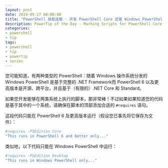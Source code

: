 ```yaml
---
layout: post
date: 2019-05-27 00:00:00
title: "PowerShell 技能连载 - 开发 PowerShell Core 还是 Windows PowerShell 脚本"
description: PowerTip of the Day - Marking Scripts for PowerShell Core or Windows PowerShell
categories:
- powershell
- tip
tags:
- powershell
- tip
- powertip
- series
---
```

您可能知道，有两种类型的 PowerShell：随着 Windows 操作系统分发的 Windows PowerShell 是基于完整的 .NET Framework而 PowerShell 6 以及更高版本是开源、跨平台，并且基于（有限的）.NET Core 和 Standard。

如果您开发能够在两类系统上执行的脚本，那非常棒！不过如果如果知道您的代码是基于其中的一个系统，请确保在脚本的顶部添加合适的 `#requires` 语句。

这段代码只能在 PowerShell 6 及更高版本运行（假设您已事先将它保存为文件）：

```powershell
#requires -PSEdition Core
"This runs in PowerShell 6 and better only..."
```

类似地，以下代码只能在 Windows PowerShell 中运行：

```powershell
#requires -PSEdition Desktop
"This runs in Windows PowerShell only..."
```

<!--本文国际来源：[Marking Scripts for PowerShell Core or Windows PowerShell](https://community.idera.com/database-tools/powershell/powertips/b/tips/posts/marking-scripts-for-powershell-core-or-windows-powershell)-->

